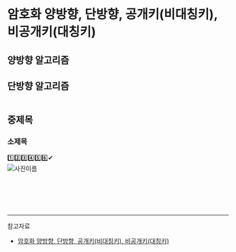 # 암호화 양방향, 단방향, 공개키(비대칭키), 비공개키(대칭키)

## 양방향 알고리즘

## 단방향 알고리즘

```javascript

```

## 중제목

### 소제목

1️⃣2️⃣3️⃣4️⃣5️⃣6️⃣✔  
![사진이름](./img/picture.PNG)

<br/><br/><br/><br/>

<hr/>

참고자료

- [암호화 양방향, 단방향, 공개키(비대칭키), 비공개키(대칭키)](https://javaplant.tistory.com/26)

